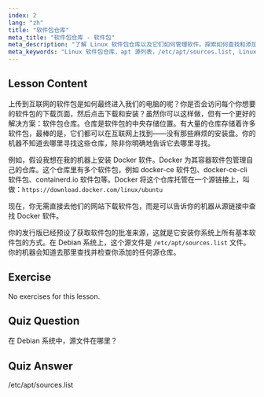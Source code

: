 ```yaml
---
index: 2
lang: "zh"
title: "软件包仓库"
meta_title: "软件包仓库 - 软件包"
meta_description: "了解 Linux 软件包仓库以及它们如何管理软件。探索如何查找和添加软件包源，例如 /etc/apt/sources.list，以便轻松安装。"
meta_keywords: "Linux 软件包仓库，apt 源列表，/etc/apt/sources.list, Linux 软件包，Linux 初学者，Linux 教程，软件包管理"
---
```


## Lesson Content

上传到互联网的软件包是如何最终进入我们的电脑的呢？你是否会访问每个你想要的软件包的下载页面，然后点击下载和安装？虽然你可以这样做，但有一个更好的解决方案：软件包仓库。仓库是软件包的中央存储位置。有大量的仓库存储着许多软件包，最棒的是，它们都可以在互联网上找到——没有那些麻烦的安装盘。你的机器不知道去哪里寻找这些仓库，除非你明确地告诉它去哪里寻找。

例如，假设我想在我的机器上安装 Docker 软件。Docker 为其容器软件包管理自己的仓库。这个仓库里有多个软件包，例如 docker-ce 软件包、docker-ce-cli 软件包、containerd.io 软件包等。Docker 将这个仓库托管在一个源链接上，叫做：`https://download.docker.com/linux/ubuntu`

现在，你无需直接去他们的网站下载软件包，而是可以告诉你的机器从源链接中查找 Docker 软件。

你的发行版已经预设了获取软件包的批准来源，这就是它安装你系统上所有基本软件包的方式。在 Debian 系统上，这个源文件是 `/etc/apt/sources.list` 文件。你的机器会知道去那里查找并检查你添加的任何源仓库。

## Exercise

No exercises for this lesson.

## Quiz Question

在 Debian 系统中，源文件在哪里？

## Quiz Answer

/etc/apt/sources.list
